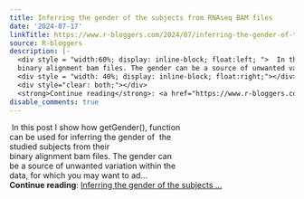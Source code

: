 ```yaml
---
title: Inferring the gender of the subjects from RNAseq BAM files
date: '2024-07-17'
linkTitle: https://www.r-bloggers.com/2024/07/inferring-the-gender-of-the-subjects-from-rnaseq-bam-files/
source: R-bloggers
description: |-
  <div style = "width:60%; display: inline-block; float:left; ">  In this post I show how getGender(), function can be used for inferring the gender of  the studied subjects from their<br />
  binary alignment bam files. The gender can be a source of unwanted variation within the data, for which you may want to ad...</div>
  <div style = "width: 40%; display: inline-block; float:right;"></div>
  <div style="clear: both;"></div>
  <strong>Continue reading</strong>: <a href="https://www.r-bloggers.com/2024/07/inferring-the-gender-of-the-subjects-from-rnaseq-bam-files/">Inferring the gender of the subjects ...
disable_comments: true
---
```

<div style = "width:60%; display: inline-block; float:left; ">  In this post I show how getGender(), function can be used for inferring the gender of  the studied subjects from their<br />
binary alignment bam files. The gender can be a source of unwanted variation within the data, for which you may want to ad...</div>
<div style = "width: 40%; display: inline-block; float:right;"></div>
<div style="clear: both;"></div>
<strong>Continue reading</strong>: <a href="https://www.r-bloggers.com/2024/07/inferring-the-gender-of-the-subjects-from-rnaseq-bam-files/">Inferring the gender of the subjects ...